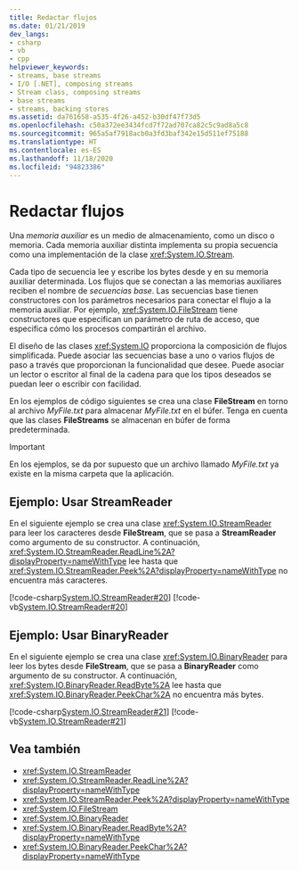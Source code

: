 ```yaml
---
title: Redactar flujos
ms.date: 01/21/2019
dev_langs:
- csharp
- vb
- cpp
helpviewer_keywords:
- streams, base streams
- I/O [.NET], composing streams
- Stream class, composing streams
- base streams
- streams, backing stores
ms.assetid: da761658-a535-4f26-a452-b30df47f73d5
ms.openlocfilehash: c50a372ee3434fcd7f72ad707ca82c5c9ad8a5c8
ms.sourcegitcommit: 965a5af7918acb0a3fd3baf342e15d511ef75188
ms.translationtype: HT
ms.contentlocale: es-ES
ms.lasthandoff: 11/18/2020
ms.locfileid: "94823386"
---
```

# <a name="compose-streams"></a>Redactar flujos
Una *memoria auxiliar* es un medio de almacenamiento, como un disco o memoria. Cada memoria auxiliar distinta implementa su propia secuencia como una implementación de la clase <xref:System.IO.Stream>.

Cada tipo de secuencia lee y escribe los bytes desde y en su memoria auxiliar determinada. Los flujos que se conectan a las memorias auxiliares reciben el nombre de *secuencias base*. Las secuencias base tienen constructores con los parámetros necesarios para conectar el flujo a la memoria auxiliar. Por ejemplo, <xref:System.IO.FileStream> tiene constructores que especifican un parámetro de ruta de acceso, que especifica cómo los procesos compartirán el archivo.  

El diseño de las clases <xref:System.IO> proporciona la composición de flujos simplificada. Puede asociar las secuencias base a uno o varios flujos de paso a través que proporcionan la funcionalidad que desee. Puede asociar un lector o escritor al final de la cadena para que los tipos deseados se puedan leer o escribir con facilidad.  

En los ejemplos de código siguientes se crea una clase **FileStream** en torno al archivo *MyFile.txt* para almacenar *MyFile.txt* en el búfer. Tenga en cuenta que las clases **FileStreams** se almacenan en búfer de forma predeterminada.

>[!IMPORTANT]
>En los ejemplos, se da por supuesto que un archivo llamado *MyFile.txt* ya existe en la misma carpeta que la aplicación.  

## <a name="example-use-streamreader"></a>Ejemplo: Usar StreamReader
En el siguiente ejemplo se crea una clase <xref:System.IO.StreamReader> para leer los caracteres desde **FileStream**, que se pasa a **StreamReader** como argumento de su constructor. A continuación, <xref:System.IO.StreamReader.ReadLine%2A?displayProperty=nameWithType> lee hasta que <xref:System.IO.StreamReader.Peek%2A?displayProperty=nameWithType> no encuentra más caracteres.  
  
 [!code-csharp[System.IO.StreamReader#20](../../../samples/snippets/csharp/VS_Snippets_CLR_System/system.IO.StreamReader/CS/source2.cs#20)]
 [!code-vb[System.IO.StreamReader#20](../../../samples/snippets/visualbasic/VS_Snippets_CLR_System/system.IO.StreamReader/VB/source2.vb#20)]  
  
## <a name="example-use-binaryreader"></a>Ejemplo: Usar BinaryReader
En el siguiente ejemplo se crea una clase <xref:System.IO.BinaryReader> para leer los bytes desde **FileStream**, que se pasa a **BinaryReader** como argumento de su constructor. A continuación, <xref:System.IO.BinaryReader.ReadByte%2A> lee hasta que <xref:System.IO.BinaryReader.PeekChar%2A> no encuentra más bytes.  
  
 [!code-csharp[System.IO.StreamReader#21](../../../samples/snippets/csharp/VS_Snippets_CLR_System/system.IO.StreamReader/CS/source3.cs#21)]
 [!code-vb[System.IO.StreamReader#21](../../../samples/snippets/visualbasic/VS_Snippets_CLR_System/system.IO.StreamReader/VB/source3.vb#21)]  
  
## <a name="see-also"></a>Vea también

- <xref:System.IO.StreamReader>
- <xref:System.IO.StreamReader.ReadLine%2A?displayProperty=nameWithType>
- <xref:System.IO.StreamReader.Peek%2A?displayProperty=nameWithType>
- <xref:System.IO.FileStream>
- <xref:System.IO.BinaryReader>
- <xref:System.IO.BinaryReader.ReadByte%2A?displayProperty=nameWithType>
- <xref:System.IO.BinaryReader.PeekChar%2A?displayProperty=nameWithType>
